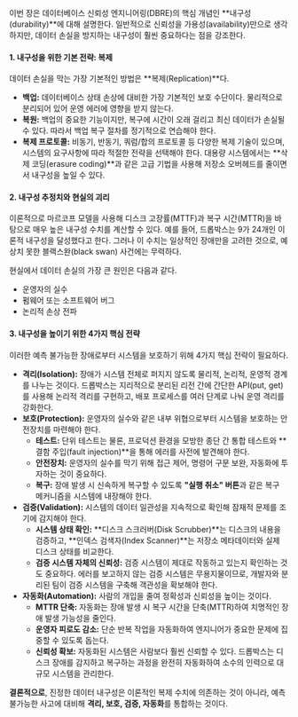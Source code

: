 
이번 장은 데이터베이스 신뢰성 엔지니어링(DBRE)의 핵심 개념인 **내구성(durability)**에 대해 설명한다. 일반적으로 신뢰성을 가용성(availability)만으로 생각하지만, 데이터 손실을 방지하는 내구성이 훨씬 중요하다는 점을 강조한다.

#### **1. 내구성을 위한 기본 전략: 복제**

데이터 손실을 막는 가장 기본적인 방법은 **복제(Replication)**다.

- **백업:** 데이터베이스 상태 손상에 대비한 가장 기본적인 보호 수단이다. 물리적으로 분리되어 있어 운영 에러에 영향을 받지 않는다.
- **복원:** 백업의 중요한 기능이지만, 복구에 시간이 오래 걸리고 최신 데이터가 손실될 수 있다. 따라서 백업 복구 절차를 정기적으로 연습해야 한다.
- **복제 프로토콜:** 비동기, 반동기, 쿼럼/합의 프로토콜 등 다양한 복제 기술이 있으며, 시스템의 요구사항에 따라 적절한 전략을 선택해야 한다. 대용량 시스템에서는 **삭제 코딩(erasure coding)**과 같은 고급 기법을 사용해 저장소 오버헤드를 줄이면서 내구성을 높일 수 있다.
    

#### **2. 내구성 추정치와 현실의 괴리**

이론적으로 마르코프 모델을 사용해 디스크 고장률(MTTF)과 복구 시간(MTTR)을 바탕으로 매우 높은 내구성 수치를 계산할 수 있다. 예를 들어, 드롭박스는 9가 24개인 이론적 내구성을 달성했다고 한다. 그러나 이 수치는 일상적인 장애만을 고려한 것으로, 예상치 못한 블랙스완(black swan) 사건에는 무력하다.

현실에서 데이터 손실의 가장 큰 원인은 다음과 같다.

- 운영자의 실수
- 펌웨어 또는 소프트웨어 버그
- 논리적 손상 전파

#### **3. 내구성을 높이기 위한 4가지 핵심 전략**

이러한 예측 불가능한 장애로부터 시스템을 보호하기 위해 4가지 핵심 전략이 필요하다.

- **격리(Isolation):** 장애가 시스템 전체로 퍼지지 않도록 물리적, 논리적, 운영적 경계를 나누는 것이다. 드롭박스는 지리적으로 분리된 리전 간에 간단한 API(put, get)를 사용해 논리적 격리를 구현하고, 배포 프로세스를 여러 단계로 나눠 운영 격리를 강화한다.
- **보호(Protection):** 운영자의 실수와 같은 내부 위협으로부터 시스템을 보호하는 안전장치를 마련해야 한다.
    - **테스트:** 단위 테스트는 물론, 프로덕션 환경을 모방한 종단 간 통합 테스트와 **결함 주입(fault injection)**을 통해 에러를 사전에 발견해야 한다.
    - **안전장치:** 운영자의 실수를 막기 위해 접근 제어, 명령어 구문 보완, 자동화에 투자하는 것이 중요하다.
    - **복구:** 장애 발생 시 신속하게 복구할 수 있도록 **"실행 취소" 버튼**과 같은 복구 메커니즘을 시스템에 내장해야 한다.
- **검증(Validation):** 시스템의 데이터 일관성을 지속적으로 확인해 잠재적 문제를 조기에 감지해야 한다.
    - **시스템 상태 확인:** **디스크 스크러버(Disk Scrubber)**는 디스크의 내용을 검증하고, **인덱스 검색자(Index Scanner)**는 저장소 메타데이터와 실제 디스크 상태를 비교한다.
    - **검증 시스템 자체의 신뢰성:** 검증 시스템이 제대로 작동하고 있는지 확인하는 것도 중요하다. 에러를 보고하지 않는 검증 시스템은 무용지물이므로, 개발자와 분리된 팀이 검증 시스템을 구축해 객관성을 확보해야 한다.
- **자동화(Automation):** 사람의 개입을 줄여 정확성과 신뢰성을 높이는 것이다.
    - **MTTR 단축:** 자동화는 장애 발생 시 복구 시간을 단축(MTTR)하여 치명적인 장애 발생 가능성을 줄인다.
    - **운영자 피로도 감소:** 단순 반복 작업을 자동화하여 엔지니어가 중요한 문제에 집중할 수 있도록 돕는다.
    - **신뢰성 확보:** 자동화된 시스템은 사람보다 훨씬 신뢰할 수 있다. 드롭박스는 디스크 장애를 감지하고 복구하는 과정을 완전히 자동화하여 소수의 인력으로 대규모 시스템을 관리한다.

**결론적으로**, 진정한 데이터 내구성은 이론적인 복제 수치에 의존하는 것이 아니라, 예측 불가능한 사고에 대비해 **격리, 보호, 검증, 자동화**를 통합하는 것이다.